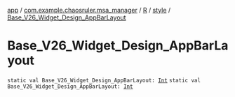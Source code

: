 [app](../../../index.md) / [com.example.chaosruler.msa_manager](../../index.md) / [R](../index.md) / [style](index.md) / [Base_V26_Widget_Design_AppBarLayout](.)

# Base_V26_Widget_Design_AppBarLayout

`static val Base_V26_Widget_Design_AppBarLayout: `[`Int`](https://kotlinlang.org/api/latest/jvm/stdlib/kotlin/-int/index.html)
`static val Base_V26_Widget_Design_AppBarLayout: `[`Int`](https://kotlinlang.org/api/latest/jvm/stdlib/kotlin/-int/index.html)